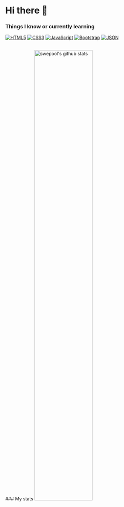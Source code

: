 # Hi there 👋

### Things I know or currently learning </br>
[![HTML5](https://img.shields.io/badge/-HTML5-E34F26?style=flat&logo=html5&logoColor=white&link=https://github.com/Swepool)](https://github.com/Swepool) 
[![CSS3](https://img.shields.io/badge/-CSS3-1572B6?style=flat&logo=css3&link=https://github.com/Swepool)](https://github.com/Swepool) 
[![JavaScript](https://img.shields.io/badge/-JavaScript-black?style=flat&logo=javascript&link=https://github.com/Swepool)](https://github.com/Swepool) 
[![Bootstrap](https://img.shields.io/badge/-Bootstrap-563D7C?style=flat&logo=bootstrap&link=https://github.com/Swepool)](https://github.com/Swepool) 
[![JSON](https://img.shields.io/badge/-json-02569B?style=flat&logo=json&link=https://github.com/Swepool)](https://github.com/Swepool)

</br>
### My stats
<a href="https://github.com/swepool/github-readme-stats">
   <img width="60%" alt="swepool's github stats" src="https://github-readme-stats.vercel.app/api?username=swepool&show_icons=true&hide_border=true" />
</a>

<!--
**Swepool/swepool** is a ✨ _special_ ✨ repository because its `README.md` (this file) appears on your GitHub profile.

Here are some ideas to get you started:

- 🔭 I’m currently working on ...
- 🌱 I’m currently learning ...
- 👯 I’m looking to collaborate on ...
- 🤔 I’m looking for help with ...
- 💬 Ask me about ...
- 📫 How to reach me: ...
- 😄 Pronouns: ...
- ⚡ Fun fact: ...
-->
